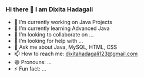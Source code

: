 ### Hi there 👋 I am Dixita Hadagali

- 🔭 I’m currently working on Java Projects
- 🌱 I’m currently learning Advanced Java
- 👯 I’m looking to collaborate on ...
- 🤔 I’m looking for help with ...
- 💬 Ask me about Java, MySQL, HTML, CSS
- 📫 How to reach me: dixitahadagali123@gmail.com 
- 😄 Pronouns: ...
- ⚡ Fun fact: ...

